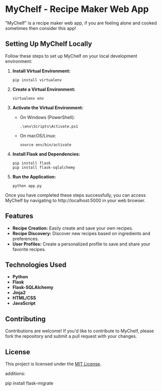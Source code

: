# MyChelf - Recipe Maker Web App

"MyChelf" is a recipe maker web app, if you are feeling alone and cooked sometimes then consider this app!

## Setting Up MyChelf Locally

Follow these steps to set up MyChelf on your local development environment:

1. **Install Virtual Environment:**
   ```
   pip install virtualenv
   ```

2. **Create a Virtual Environment:**
   ```
   virtualenv env
   ```

3. **Activate the Virtual Environment:**
   - On Windows (PowerShell):
     ```
     .\env\Scripts\Activate.ps1
     ```
   - On macOS/Linux:
     ```
     source env/bin/activate
     ```

4. **Install Flask and Dependencies:**
   ```
   pip install flask
   pip install flask-sqlalchemy
   ```

5. **Run the Application:**
   ```
   python app.py
   ```

Once you have completed these steps successfully, you can access MyChelf by navigating to http://localhost:5000 in your web browser.

## Features

- **Recipe Creation:** Easily create and save your own recipes.
- **Recipe Discovery:** Discover new recipes based on ingredients and preferences.
- **User Profiles:** Create a personalized profile to save and share your favorite recipes.

## Technologies Used

- **Python**
- **Flask**
- **Flask-SQLAlchemy**
- **Jinja2**
- **HTML/CSS**
- **JavaScript**

## Contributing

Contributions are welcome! If you'd like to contribute to MyChelf, please fork the repository and submit a pull request with your changes.

## License

This project is licensed under the [MIT License](LICENSE).

additions:

pip install flask-migrate